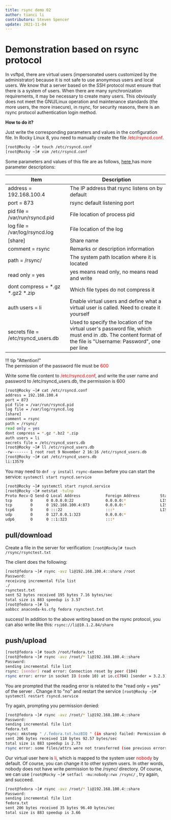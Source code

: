 ```yaml
---
title: rsync demo 02
author: tianci li
contributors: Steven Spencer
update: 2021-11-04
---
```


# Demonstration based on rsync protocol
In vsftpd, there are virtual users (impersonated users customized by the administrator) because it is not safe to use anonymous users and local users. We know that a server based on the SSH protocol must ensure that there is a system of users. When there are many synchronization requirements, it may be necessary to create many users. This obviously does not meet the GNU/Linux operation and maintenance standards (the more users, the more insecure), in rsync, for security reasons, there is an rsync protocol authentication login method.

**How ​​to do it?**

Just write the corresponding parameters and values ​​in the configuration file. In Rocky Linux 8, you need to manually create the file <font color=red>/etc/rsyncd.conf</font>.

```bash
[root@Rocky ~]# touch /etc/rsyncd.conf
[root@Rocky ~]# vim /etc/rsyncd.conf
```

Some parameters and values ​​of this file are as follows, [ here ](04_rsync_configure.md) has more parameter descriptions:

|Item|Description|
|---|---|
| address = 192.168.100.4 | The IP address that rsync listens on by default |
| port = 873 | rsync default listening port |
| pid file = /var/run/rsyncd.pid | File location of process pid |
| log file = /var/log/rsyncd.log | File location of the log |
| [share] | Share name |
| comment = rsync | Remarks or description information |
| path = /rsync/ | The system path location where it is located |
| read only = yes| yes means read only, no means read and write |
| dont compress = \*.gz \*.gz2 \*.zip | Which file types do not compress it |
| auth users = li| Enable virtual users and define what a virtual user is called. Need to create it yourself|
| secrets file = /etc/rsyncd_users.db | Used to specify the location of the virtual user's password file, which must end in .db. The content format of the file is "Username: Password", one per line |

!!! tip "Attention!"  
    The permission of the password file must be <font color=red>600</font>

Write some file content to <font color=red>/etc/rsyncd.conf</font>, and write the user name and password to /etc/rsyncd_users.db, the permission is 600

```bash
[root@Rocky ~]# cat /etc/rsyncd.conf
address = 192.168.100.4
port = 873
pid file = /var/run/rsyncd.pid
log file = /var/log/rsyncd.log
[share]
comment = rsync
path = /rsync/
read only = yes
dont compress = *.gz *.bz2 *.zip
auth users = li
secrets file = /etc/rsyncd_users.db
[root@Rocky ~]# ll /etc/rsyncd_users.db
-rw------- 1 root root 9 November 2 16:16 /etc/rsyncd_users.db
[root@Rocky ~]# cat /etc/rsyncd_users.db
li:13579
```

You may need to `dnf -y install rsync-daemon` before you can start the service: `systemctl start rsyncd.service`

```bash
[root@Rocky ~]# systemctl start rsyncd.service
[root@Rocky ~]# netstat -tulnp
Proto Recv-Q Send-Q Local Address           Foreign Address         State       PID/Program name    
tcp        0      0 0.0.0.0:22              0.0.0.0:*               LISTEN      691/sshd            
tcp        0      0 192.168.100.4:873       0.0.0.0:*               LISTEN      4607/rsync          
tcp6       0      0 :::22                   :::*                    LISTEN      691/sshd            
udp        0      0 127.0.0.1:323           0.0.0.0:*                           671/chronyd         
udp6       0      0 ::1:323                 :::*                                671/chronyd  
```

## pull/download

Create a file in the server for verification: `[root@Rocky]# touch /rsync/rsynctest.txt`

The client does the following:

```bash
[root@fedora ~]# rsync -avz li@192.168.100.4::share /root
Password:
receiving incremental file list
./
rsynctest.txt
sent 52 bytes received 195 bytes 7.16 bytes/sec
total size is 883 speedup is 3.57
[root@fedora ~]# ls
aabbcc anaconda-ks.cfg fedora rsynctest.txt
```

success! In addition to the above writing based on the rsync protocol, you can also write like this: `rsync://li@10.1.2.84/share`

##  push/upload

```bash
[root@fedora ~]# touch /root/fedora.txt
[root@fedora ~]# rsync -avz /root/* li@192.168.100.4::share
Password:
sending incremental file list
rsync: [sender] read error: Connection reset by peer (104)
rsync error: error in socket IO (code 10) at io.c(784) [sender = 3.2.3]
```

You are prompted that the reading error is related to the "read only = yes" of the server . Change it to "no" and restart the service `[root@Rocky ~]# systemctl restart rsyncd.service`

Try again, prompting you permission denied:

```bash
[root@fedora ~]# rsync -avz /root/* li@192.168.100.4::share
Password:
sending incremental file list
fedora.txt
rsync: mkstemp " /.fedora.txt.hxzBIQ " (in share) failed: Permission denied (13)
sent 206 bytes received 118 bytes 92.57 bytes/sec
total size is 883 speedup is 2.73
rsync error: some files/attrs were not transferred (see previous errors) (code 23) at main.c(1330) [sender = 3.2.3]
```

Our virtual user here is <font color=red>li</font>, which is mapped to the system user <font color=red>nobody</font> by default. Of course, you can change it to other system users. In other words, nobody does not have write permission to the /rsync/ directory. Of course, we can use `[root@Rocky ~]# setfacl -mu:nobody:rwx /rsync/` , try again, and succeed.

```bash
[root@fedora ~]# rsync -avz /root/* li@192.168.100.4::share
Password:
sending incremental file list
fedora.txt
sent 206 bytes received 35 bytes 96.40 bytes/sec
total size is 883 speedup is 3.66
```
